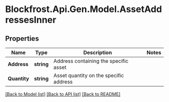 # Blockfrost.Api.Gen.Model.AssetAddressesInner
## Properties

Name | Type | Description | Notes
------------ | ------------- | ------------- | -------------
**Address** | **string** | Address containing the specific asset | 
**Quantity** | **string** | Asset quantity on the specific address | 

[[Back to Model list]](../README.md#documentation-for-models) [[Back to API list]](../README.md#documentation-for-api-endpoints) [[Back to README]](../README.md)

